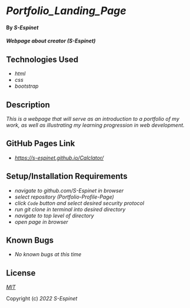 # _Portfolio\_Landing\_Page_

#### By _**S-Espinet**_

#### _Webpage about creator (S-Espinet)_

## Technologies Used

* _html_
* _css_
* _bootstrap_

## Description

_This is a webpage that will serve as an introduction to a portfolio of my work, as well as illustrating my learning progression in web development._

## GitHub Pages Link

* _https://s-espinet.github.io/Calclator/_

## Setup/Installation Requirements

* _navigate to github.com/S-Espinet in browser_
* _select repository (Portfolio-Profile-Page)_
* _click `Code` button and select desired security protocol_
* _run git clone in terminal into desired directory_
* _navigate to top level of directory_
* _open page in browser_

## Known Bugs

* _No known bugs at this time_

## License

_[MIT](https://en.wikipedia.org/wiki/MIT_License)_

Copyright (c) _2022_ _S-Espinet_